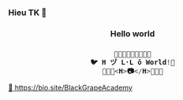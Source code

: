 ### Hieu TK 👋
<h3 align="center">Hello world</h3>

<h3 align="center">

```js
🌾🌾🌾🌾🌾🌾🌾🌾🌾
🐦 H ヅ L·L ō World!🌾
🌾🌾🌾<H>📷</H>🌾🌾🌾
```
</h3>

  <a href="https://bio.site/BlackGrapeAcademy">💜 https://bio.site/BlackGrapeAcademy </a>
